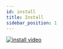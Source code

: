 ```yaml
---
id: install
title: Install
sidebar_position: 1
---
```




[![install video](/img/install.png)](https://youtu.be/OZ9tsZnObsA)

